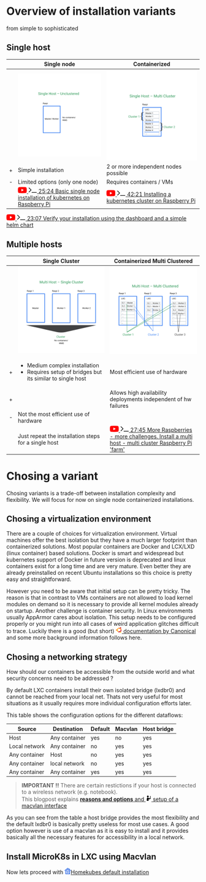 # Overview of installation variants

from simple to sophisticated

## Single host

| | Single node | Containerized |
|---|-------------|-----------|
| | ![](images/1-Single-Host-unclustered.png)| ![](images/2-Single-Host-Multi-Cluster.png)|
| + | Simple installation | 2 or more independent nodes possible |
| - | Limited options (only one node) | Requires containers / VMs |
| | [![](images/ico/color/youtube_16.png) ![](images/ico/terminal_16.png) 25:24 Basic single node installation of kubernetes on Raspberry Pi](https://www.youtube.com/watch?v=Gir3XTeIzFk) | [![](images/ico/color/youtube_16.png) ![](images/ico/terminal_16.png) 42:21 Installing a kubernetes cluster on Raspberry Pi](https://www.youtube.com/watch?v=G91wlOAsW00)  |


[![](images/ico/color/youtube_16.png) ![](images/ico/terminal_16.png) 23:07 Verify your installation using the dashboard and a simple helm chart](https://www.youtube.com/watch?v=1I97auLOarg)

## Multiple hosts

| | Single Cluster | Containerized Multi Clustered |
|---|-------------|-----------|
| | ![](images/3-Multi-Host-Single-Cluster.png)| ![](images/4-Multi-Host-Multi-Cluster.png)|
| + | <ul><li>Medium complex installation</li><li>Requires setup of bridges but its similar to single host</li></ul>  | Most efficient use of hardware  |
| + |  | Allows high availability deployments independent of hw failures  |
| - | Not the most efficient use of hardware |  |
|  |  Just repeat the installation steps for a single host | [![](images/ico/color/youtube_16.png) ![](images/ico/terminal_16.png) 27:45 More Raspberries - more challenges. Install a multi host - multi cluster Raspberry Pi 'farm'](https://www.youtube.com/watch?v=VI9YGBLEEew)  |

# Chosing a variant

Chosing variants is a trade-off between installation complexity and flexibility.
We will focus for now on single node containerized installations.

## Chosing a virtualization environment

There are a couple of choices for virtualization environment.
Virtual machines offer the best isolation but they have a much larger footprint than containerized solutions.
Most popular containers are Docker and LCX/LXD (linux container) based solutions.
Docker is smart and widespread but kubernetes support of Docker in future version is deprecated
and linux containers exist for a long time
and are very mature. Even better they are already preinstalled on recent Ubuntu installations so this choice
is pretty easy and straightforward.

However you need to be aware that initial setup can be pretty tricky. The reason is that in contrast to VMs 
containers are not allowed to load kernel modules on demand so it is necessary to provide all kernel modules
already on startup. Another challenge is container security. In Linux environments usually AppArmor cares
about isolation. This setup needs to be configured properly or you might run into all cases of weird application
glitches difficult to trace. Luckily there is a good (but short) 
[![](images/ico/color/ubuntu_16.png) documentation by Canonical](https://microk8s.io/docs/lxd) and some more
background information follows here.

## Chosing a networking strategy

How should our containers be accessible from the outside world and what security concerns need to be addressed ?

By default LXC containers install their own isolated bridge (lxdbr0) and cannot be reached from your local net.
Thats not very useful for most situations as it usually requires more individual configuration efforts later.

This table shows the configuration options for the different dataflows:

| Source | Destination | Default | Macvlan | Host bridge | 
|------|----|---|----|----|
|Host| Any container| yes| no | yes|
|Local network| Any container| no| yes | yes|
|Any container| Host| no| yes| yes|
|Any container| local network| no| yes| yes|
|Any container| Any container| yes| yes| yes|

> **IMPORTANT !!**
> There are certain restictions if your host is connected to a wireless network (e.g. notebook).  
> This blogpost explains
[**reasons and options** and ![](images/ico/instructor_16.png) setup of a macvlan interface](https://blog.simos.info/how-to-make-your-lxd-container-get-ip-addresses-from-your-lan/)

As you can see from the table a host bridge provides the most flexibility and the default lxdbr0 is basically pretty
useless for most use cases. A good option however is use of a macvlan as it is easy to install and it provides
basically all the necessary features for accessibility in a local network.

## Install MicroK8s in LXC using Macvlan

Now lets proceed with ![](images/ico/color/homekube_16.png)[Homekubes default installation](inst_microk8s-lxc-macvlan.md)
